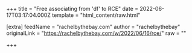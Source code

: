
+++
title = "Free associating from 'df' to RCE"
date = 2022-06-17T03:17:04.000Z
template = "html_content/raw.html"

[extra]
feedName = "rachelbythebay.com"
author = "rachelbythebay"
originalLink = "https://rachelbythebay.com/w/2022/06/16/rce/"
raw = ""

+++

